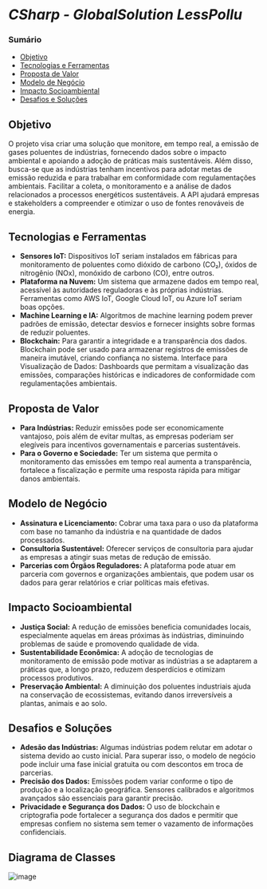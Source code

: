 # *CSharp - GlobalSolution LessPollu*

### Sumário
- [Objetivo](#objetivo)
- [Tecnologias e Ferramentas](#tecnologias-e-ferramentas)
- [Proposta de Valor](#proposta-de-valor)
- [Modelo de Negócio](#modelo-de-negócio)
- [Impacto Socioambiental](#impacto-socioambiental)
- [Desafios e Soluções](#desafios-e-soluções)

## Objetivo
O projeto visa criar uma solução que monitore, em tempo real, a emissão de gases poluentes de indústrias, fornecendo dados sobre o impacto ambiental e apoiando a adoção de práticas mais sustentáveis. Além disso, busca-se que as indústrias tenham incentivos para adotar metas de emissão reduzida e para trabalhar em conformidade com regulamentações ambientais.
Facilitar a coleta, o monitoramento e a análise de dados relacionados a processos energéticos sustentáveis. A API ajudará empresas e stakeholders a compreender e otimizar o uso de fontes renováveis de energia.

## Tecnologias e Ferramentas
- **Sensores IoT:** Dispositivos IoT seriam instalados em fábricas para monitoramento de poluentes como dióxido de carbono (CO₂), óxidos de nitrogênio (NOx), monóxido de carbono (CO), entre outros.
- **Plataforma na Nuvem:** Um sistema que armazene dados em tempo real, acessível às autoridades reguladoras e às próprias indústrias. Ferramentas como AWS IoT, Google Cloud IoT, ou Azure IoT seriam boas opções.
- **Machine Learning e IA:** Algoritmos de machine learning podem prever padrões de emissão, detectar desvios e fornecer insights sobre formas de reduzir poluentes.
- **Blockchain:** Para garantir a integridade e a transparência dos dados. Blockchain pode ser usado para armazenar registros de emissões de maneira imutável, criando confiança no sistema.
Interface para Visualização de Dados: Dashboards que permitam a visualização das emissões, comparações históricas e indicadores de conformidade com regulamentações ambientais.

## Proposta de Valor
- **Para Indústrias:** Reduzir emissões pode ser economicamente vantajoso, pois além de evitar multas, as empresas poderiam ser elegíveis para incentivos governamentais e parcerias sustentáveis.
- **Para o Governo e Sociedade:** Ter um sistema que permita o monitoramento das emissões em tempo real aumenta a transparência, fortalece a fiscalização e permite uma resposta rápida para mitigar danos ambientais.
 
## Modelo de Negócio
- **Assinatura e Licenciamento:** Cobrar uma taxa para o uso da plataforma com base no tamanho da indústria e na quantidade de dados processados.
- **Consultoria Sustentável:** Oferecer serviços de consultoria para ajudar as empresas a atingir suas metas de redução de emissão.
- **Parcerias com Órgãos Reguladores:** A plataforma pode atuar em parceria com governos e organizações ambientais, que podem usar os dados para gerar relatórios e criar políticas mais efetivas.

## Impacto Socioambiental
- **Justiça Social:** A redução de emissões beneficia comunidades locais, especialmente aquelas em áreas próximas às indústrias, diminuindo problemas de saúde e promovendo qualidade de vida.
- **Sustentabilidade Econômica:** A adoção de tecnologias de monitoramento de emissão pode motivar as indústrias a se adaptarem a práticas que, a longo prazo, reduzem desperdícios e otimizam processos produtivos.
- **Preservação Ambiental:** A diminuição dos poluentes industriais ajuda na conservação de ecossistemas, evitando danos irreversíveis a plantas, animais e ao solo.

## Desafios e Soluções
- **Adesão das Indústrias:** Algumas indústrias podem relutar em adotar o sistema devido ao custo inicial. Para superar isso, o modelo de negócio pode incluir uma fase inicial gratuita ou com descontos em troca de parcerias.
- **Precisão dos Dados:** Emissões podem variar conforme o tipo de produção e a localização geográfica. Sensores calibrados e algoritmos avançados são essenciais para garantir precisão.
- **Privacidade e Segurança dos Dados:** O uso de blockchain e criptografia pode fortalecer a segurança dos dados e permitir que empresas confiem no sistema sem temer o vazamento de informações confidenciais.

## Diagrama de Classes
![image](https://github.com/user-attachments/assets/10392227-d40f-480f-b1f2-b466b3f8d61c)

